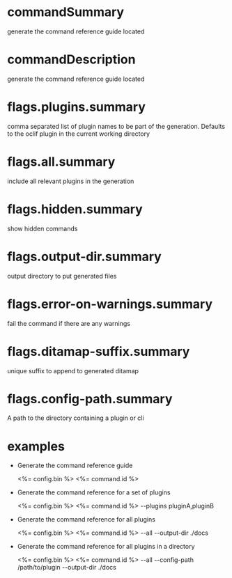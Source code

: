 # commandSummary

generate the command reference guide located

# commandDescription

generate the command reference guide located

# flags.plugins.summary

comma separated list of plugin names to be part of the generation. Defaults to the oclif plugin in the current working directory

# flags.all.summary

include all relevant plugins in the generation

# flags.hidden.summary

show hidden commands

# flags.output-dir.summary

output directory to put generated files

# flags.error-on-warnings.summary

fail the command if there are any warnings

# flags.ditamap-suffix.summary

unique suffix to append to generated ditamap

# flags.config-path.summary

A path to the directory containing a plugin or cli

# examples

- Generate the command reference guide

  <%= config.bin %> <%= command.id %>

- Generate the command reference for a set of plugins

  <%= config.bin %> <%= command.id %> --plugins pluginA,pluginB

- Generate the command reference for all plugins

  <%= config.bin %> <%= command.id %> --all --output-dir ./docs

- Generate the command reference for all plugins in a directory

  <%= config.bin %> <%= command.id %> --all --config-path /path/to/plugin --output-dir ./docs
